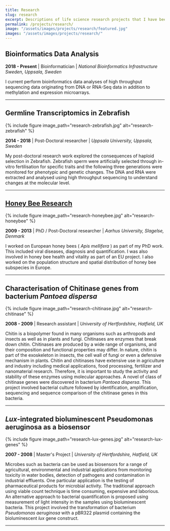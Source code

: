 ```yaml
---
title: Research
slug: research
excerpt: Descriptions of life science research projects that I have been involved with.
permalink: /projects/research/
image: "/assets/images/projects/research/featured.jpg"
images: "/assets/images/projects/research/"
---
```


## Bioinformatics Data Analysis

**2018 - Present** | Bioinformatician | _National Bioinformatics Infrastructure Sweden, Uppsala, Sweden_

I current perform bioinformatics data analyses of high throughput sequencing data originating from DNA or RNA-Seq data in addition to methylation and expression microarrays.

***

## Germline Transcriptomics in Zebrafish

{% 
  include figure
  image_path="research-zebrafish.jpg"
  alt="research-zebrafish"
%}

**2014 - 2018** | Post-Doctoral researcher | _Uppsala University, Uppsala, Sweden_

My post-doctoral research work explored the consequences of haploid selection in Zebrafish. Zebrafish sperm were artificially selected through in-vitro fertilisation for specific traits and the following three generations were monitored for phenotypic and genetic changes. The DNA and RNA were extracted and analysed using high throughput sequencing to understand changes at the molecular level.

***

## [Honey Bee Research](bee/)

{% 
  include figure
  image_path="research-honeybee.jpg"
  alt="research-honeybee"
%}

**2009 - 2013** | PhD / Post-Doctoral researcher | _Aarhus University, Slagelse, Denmark_

I worked on European honey bees ( _Apis mellifera_ ) as part of my PhD work. This included viral diseases, diagnosis and quantification. I was also involved in honey bee health and vitality as part of an EU project. I also worked on the population structure and spatial distribution of honey bee subspecies in Europe.

***

## Characterisation of Chitinase genes from bacterium _Pantoea dispersa_

{% 
  include figure
  image_path="research-chitinase.jpg"
  alt="research-chitinase"
%}

**2008 - 2009** | Research assistant | _University of Hertfordshire, Hatfield, UK_

Chitin is a biopolymer found in many organisms such as arthropods and insects as well as in plants and fungi. Chitinases are enzymes that break down chitin. Chitinases are produced by a wide range of organisms, and their composition and functional properties may differ. In nature, chitin is part of the exoskeleton in insects, the cell wall of fungi or even a defensive mechanism in plants. Chitin and chitinases have extensive use in agriculture and industry including medical applications, food processing, fertilizer and nanomaterial research. Therefore, it is important to study the activity and stability of these enzymes using molecular approaches. A novel of class of chitinase genes were discovered in bacterium _Pantoea dispersa_. This project involved bacterial culture followed by identification, amplification, sequencing and sequence comparison of the chitinase genes in this bacteria.

***

## _Lux_-integrated bioluminescent Pseudomonas aeruginosa as a biosensor

{% 
  include figure
  image_path="research-lux-genes.jpg"
  alt="research-lux-genes"
%}

**2007 - 2008** | Master's Project | _University of Hertfordshire, Hatfield, UK_

Microbes such as bacteria can be used as biosensors for a range of agricultural, environmental and industrial applications from monitoring toxicity in water bodies, detection of pathogens and contamination in industrial effluents. One particular application is the testing of pharmaceutical products for microbial activity. The traditional approach using viable count technique is time consuming, expensive and laborious. An alternative approach to bacterial quantification is proposed using measurement of light intensity in the samples using bioluminescent bacteria. This project involved the transformation of bacterium _Pseudomonas aeruginosa_ with a pBR322 plasmid containing the bioluminescent _lux_ gene construct.

***
